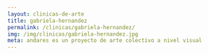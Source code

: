 ```yaml
---
layout: clinicas-de-arte
title: gabriela-hernandez
permalink: /clinicas/gabriela-hernandez/
img: /img/clinicas/gabriela-hernandez.jpg
meta: andares es un proyecto de arte colectivo a nivel visual
---
```


